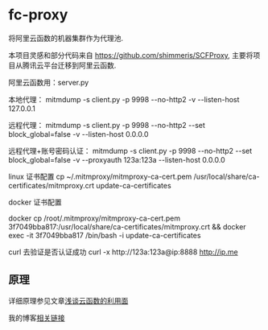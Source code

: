 # fc-proxy
将阿里云函数的机器集群作为代理池.

本项目灵感和部分代码来自 https://github.com/shimmeris/SCFProxy, 主要将项目从腾讯云平台迁移到阿里云函数.

阿里云函数用：server.py

本地代理：
mitmdump -s client.py -p 9998 --no-http2 -v --listen-host 127.0.0.1

远程代理：
mitmdump -s client.py -p 9998 --no-http2 --set block_global=false -v --listen-host 0.0.0.0

远程代理+账号密码认证：
mitmdump -s client.py -p 9998 --no-http2 --set block_global=false -v --proxyauth 123a:123a --listen-host 0.0.0.0 

linux 证书配置
cp ~/.mitmproxy/mitmproxy-ca-cert.pem /usr/local/share/ca-certificates/mitmproxy.crt
update-ca-certificates

docker 证书配置

docker cp /root/.mitmproxy/mitmproxy-ca-cert.pem 3f7049bba817:/usr/local/share/ca-certificates/mitmproxy.crt && docker exec -it 3f7049bba817 /bin/bash -i update-ca-certificates 

curl 去验证是否认证成功
curl -x http://123a:123a@ip:8888 http://ip.me

## 原理
详细原理参见文章[浅谈云函数的利用面](https://xz.aliyun.com/t/9502)

我的博客[相关链接](https://blog.lyc8503.net/post/sfc-proxy-pool/)
